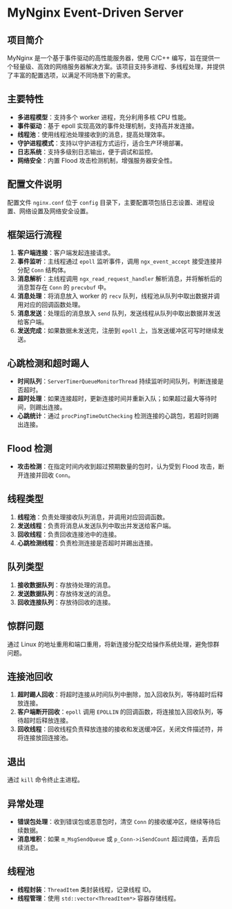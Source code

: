 # MyNginx Event-Driven Server

## 项目简介
MyNginx 是一个基于事件驱动的高性能服务器，使用 C/C++ 编写，旨在提供一个轻量级、高效的网络服务器解决方案。该项目支持多进程、多线程处理，并提供了丰富的配置选项，以满足不同场景下的需求。

## 主要特性
- **多进程模型**：支持多个 worker 进程，充分利用多核 CPU 性能。
- **事件驱动**：基于 epoll 实现高效的事件处理机制，支持高并发连接。
- **线程池**：使用线程池处理接收到的消息，提高处理效率。
- **守护进程模式**：支持以守护进程方式运行，适合生产环境部署。
- **日志系统**：支持多级别日志输出，便于调试和监控。
- **网络安全**：内置 Flood 攻击检测机制，增强服务器安全性。

## 配置文件说明
配置文件 `nginx.conf` 位于 `config` 目录下，主要配置项包括日志设置、进程设置、网络设置及网络安全设置。

## 框架运行流程
1. **客户端连接**：客户端发起连接请求。
2. **事件监听**：主线程通过 `epoll` 监听事件，调用 `ngx_event_accept` 接受连接并分配 `Conn` 结构体。
3. **消息解析**：主线程调用 `ngx_read_request_handler` 解析消息，并将解析后的消息暂存在 `Conn` 的 `precvbuf` 中。
4. **消息处理**：将消息放入 worker 的 `recv` 队列，线程池从队列中取出数据并调用对应的回调函数处理。
5. **消息发送**：处理后的消息放入 `send` 队列，发送线程从队列中取出数据并发送给客户端。
6. **发送完成**：如果数据未发送完，注册到 `epoll` 上，当发送缓冲区可写时继续发送。

## 心跳检测和超时踢人
- **时间队列**：`ServerTimerQueueMonitorThread` 持续监听时间队列，判断连接是否超时。
- **超时处理**：如果连接超时，更新连接时间并重新入队；如果超过最大等待时间，则踢出连接。
- **心跳统计**：通过 `procPingTimeOutChecking` 检测连接的心跳包，若超时则踢出连接。

## Flood 检测
- **攻击检测**：在指定时间内收到超过预期数量的包时，认为受到 Flood 攻击，断开连接并回收 `Conn`。

## 线程类型
1. **线程池**：负责处理接收队列消息，并调用对应回调函数。
2. **发送线程**：负责将消息从发送队列中取出并发送给客户端。
3. **回收线程**：负责回收连接池中的连接。
4. **心跳检测线程**：负责检测连接是否超时并踢出连接。

## 队列类型
1. **接收数据队列**：存放待处理的消息。
2. **发送数据队列**：存放待发送的消息。
3. **回收连接队列**：存放待回收的连接。

## 惊群问题
通过 Linux 的地址重用和端口重用，将新连接分配交给操作系统处理，避免惊群问题。

## 连接池回收
1. **超时踢人回收**：将超时连接从时间队列中删除，加入回收队列，等待超时后释放连接。
2. **客户端断开回收**：`epoll` 调用 `EPOLLIN` 的回调函数，将连接加入回收队列，等待超时后释放连接。
3. **回收线程**：回收线程负责释放连接的接收和发送缓冲区，关闭文件描述符，并将连接放回连接池。

## 退出
通过 `kill` 命令终止主进程。

## 异常处理
- **错误包处理**：收到错误包或恶意包时，清空 `Conn` 的接收缓冲区，继续等待后续数据。
- **消息堆积**：如果 `m_MsgSendQueue` 或 `p_Conn->iSendCount` 超过阈值，丢弃后续消息。

## 线程池
- **线程封装**：`ThreadItem` 类封装线程，记录线程 ID。
- **线程管理**：使用 `std::vector<ThreadItem*>` 容器存储线程。